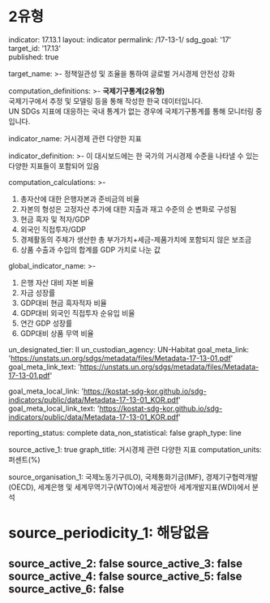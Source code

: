 # 2유형
indicator: 17.13.1
layout: indicator
permalink: /17-13-1/
sdg_goal: '17'
target_id: '17.13'  
published: true

target_name: >-
  정책일관성 및 조율을 통하여 글로벌 거시경제 안전성 강화
  
computation_definitions: >-
 <b> 국제기구통계(2유형) </b>   <br>
 국제기구에서 추정 및 모델링 등을 통해 작성한 한국 데이터입니다.  <br> 
 UN SDGs 지표에 대응하는 국내 통계가 없는 경우에 국제기구통계를 통해 모니터링 중입니다.

indicator_name: 거시경제 관련 다양한 지표

indicator_definition: >-
  이 대시보드에는 한 국가의 거시경제 수준을 나타낼 수 있는 다양한 지표들이 포함되어 있음

computation_calculations: >-
  1. 총자산에 대한 은행자본과 준비금의 비율   <br>
  2. 자본의 형성은 고정자산 추가에 대한 지출과 재고 수준의 순 변화로 구성됨   <br>
  3. 현금 흑자 및 적자/GDP   <br>
  4. 외국인 직접투자/GDP   <br>
  5. 경제활동의 주체가 생산한 총 부가가치+세금-제품가치에 포함되지 않은 보조금   <br>
  6. 상품 수출과 수입의 합계를 GDP 가치로 나눈 값   <br>
 
global_indicator_name:  >-
  1. 은행 자산 대비 자본 비율   <br>
  2. 자금 성장률   <br>
  3. GDP대비 현금 흑자적자 비율   <br>
  4. GDP대비 외국인 직접투자 순유입 비율   <br>
  5. 연간 GDP 성장률   <br>
  6. GDP대비 상품 무역 비율   <br>
 

un_designated_tier: II
un_custodian_agency: UN-Habitat
goal_meta_link: 'https://unstats.un.org/sdgs/metadata/files/Metadata-17-13-01.pdf'
goal_meta_link_text: 'https://unstats.un.org/sdgs/metadata/files/Metadata-17-13-01.pdf'

goal_meta_local_link: 'https://kostat-sdg-kor.github.io/sdg-indicators/public/data/Metadata-17-13-01_KOR.pdf'
goal_meta_local_link_text: 'https://kostat-sdg-kor.github.io/sdg-indicators/public/data/Metadata-17-13-01_KOR.pdf'

reporting_status: complete
data_non_statistical: false
graph_type: line

source_active_1: true
graph_title: 거시경제 관련 다양한 지표
computation_units: 퍼센트(%)

source_organisation_1: 국제노동기구(ILO), 국제통화기금(IMF), 경제기구협력개발(OECD), 세계은행 및 세계무역기구(WTO)에서 제공받아 세계개발지표(WDI)에서 분석
# source_periodicity_1: 해당없음
source_active_2: false
source_active_3: false
source_active_4: false
source_active_5: false
source_active_6: false
---
